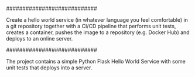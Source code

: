 ############################

Create a hello world service (in whatever language you feel comfortable) in a git repository
together with a CI/CD pipeline that performs unit tests, creates a container, pushes the image to
a repository (e.g. Docker Hub) and deploys to an online server.

############################

The project contains a simple Python Flask Hello World Service with some unit tests that deploys into a server.
